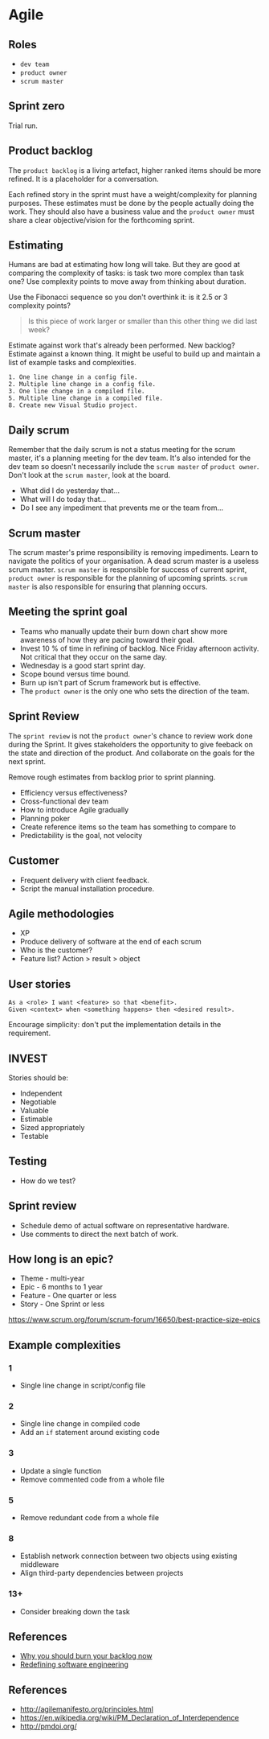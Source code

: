 # Agile

## Roles
- `dev team`
- `product owner`
- `scrum master`

## Sprint zero
Trial run.

## Product backlog
The `product backlog` is a living artefact, higher ranked items should be more
refined. It is a placeholder for a conversation.

Each refined story in the sprint must have a weight/complexity for planning
purposes. These estimates must be done by the people actually doing the work.
They should also have a business value and the `product owner` must share a
clear objective/vision for the forthcoming sprint.

## Estimating
Humans are bad at estimating how long will take. But they are good at comparing
the complexity of tasks: is task two more complex than task one? Use complexity
points to move away from thinking about duration.

Use the Fibonacci sequence so you don't overthink it: is it 2.5 or 3 complexity
points?

> Is this piece of work larger or smaller than this other thing we did last
> week?

Estimate against work that's already been performed. New backlog? Estimate
against a known thing. It might be useful to build up and maintain a list of
example tasks and complexities.

```
1. One line change in a config file.
2. Multiple line change in a config file.
3. One line change in a compiled file.
5. Multiple line change in a compiled file.
8. Create new Visual Studio project.
```

## Daily scrum

Remember that the daily scrum is not a status meeting for the scrum master,
it's a planning meeting for the dev team. It's also intended for the dev team
so doesn't necessarily include the `scrum master` of `product owner`. Don't
look at the `scrum master`, look at the board.

- What did I do yesterday that…
- What will I do today that…
- Do I see any impediment that prevents me or the team from…

## Scrum master
The scrum master's prime responsibility is removing impediments. Learn to
navigate the politics of your organisation. A dead scrum master is a useless
scrum master. `scrum master` is responsible for success of current sprint,
`product owner` is responsible for the planning of upcoming sprints. `scrum
master` is also responsible for ensuring that planning occurs.

## Meeting the sprint goal
- Teams who manually update their burn down chart show more awareness of how
they are pacing toward their goal.
- Invest 10 % of time in refining of backlog. Nice Friday afternoon activity.
Not critical that they occur on the same day.
- Wednesday is a good start sprint day.
- Scope bound versus time bound.
- Burn up isn't part of Scrum framework but is effective.
- The `product owner` is the only one who sets the direction of the team.

## Sprint Review
The `sprint review` is not the `product owner`'s chance to review work done
during the Sprint. It gives stakeholders the opportunity to give feeback on the
state and direction of the product. And collaborate on the goals for the next
sprint.

Remove rough estimates from backlog prior to sprint planning.

- Efficiency versus effectiveness?
- Cross-functional dev team
- How to introduce Agile gradually
- Planning poker
- Create reference items so the team has something to compare to
- Predictability is the goal, not velocity

## Customer
- Frequent delivery with client feedback.
- Script the manual installation procedure.

## Agile methodologies
- XP
- Produce delivery of software at the end of each scrum
- Who is the customer?
- Feature list? Action > result > object

## User stories
```
As a <role> I want <feature> so that <benefit>.
Given <context> when <something happens> then <desired result>.
```

Encourage simplicity: don't put the implementation details in the requirement.

## INVEST
Stories should be:
- Independent
- Negotiable
- Valuable
- Estimable
- Sized appropriately
- Testable

## Testing
- How do we test?

## Sprint review
- Schedule demo of actual software on representative hardware.
- Use comments to direct the next batch of work.

## How long is an epic?
- Theme - multi-year
- Epic - 6 months to 1 year
- Feature - One quarter or less
- Story - One Sprint or less

https://www.scrum.org/forum/scrum-forum/16650/best-practice-size-epics

## Example complexities

### 1
- Single line change in script/config file

### 2
- Single line change in compiled code
- Add an `if` statement around existing code

### 3
- Update a single function
- Remove commented code from a whole file

### 5
- Remove redundant code from a whole file

### 8
- Establish network connection between two objects using existing middleware
- Align third-party dependencies between projects

### 13+
- Consider breaking down the task

## References
- [Why you should burn your backlog now](https://thenewstack.io/mary-poppendieck-on-why-you-should-just-burn-your-backlog/)
- [Redefining software engineering](https://www.infoq.com/presentations/redefining-software-engineering/)

## References
- http://agilemanifesto.org/principles.html
- https://en.wikipedia.org/wiki/PM_Declaration_of_Interdependence
- http://pmdoi.org/
